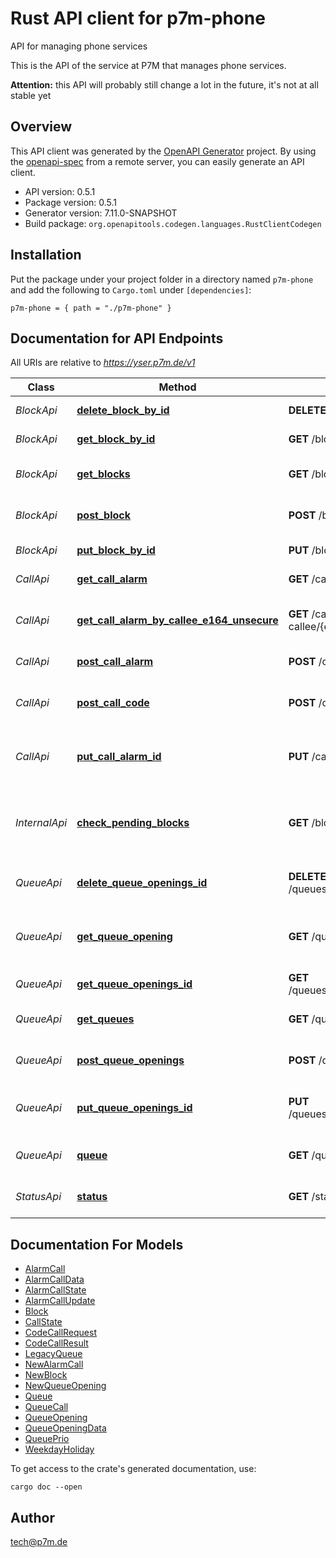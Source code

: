 # Rust API client for p7m-phone

API for managing phone services

This is the API of the service at P7M that manages phone services.

**Attention:** this API will probably still change a lot in the future, it's not at all stable yet


## Overview

This API client was generated by the [OpenAPI Generator](https://openapi-generator.tech) project.  By using the [openapi-spec](https://openapis.org) from a remote server, you can easily generate an API client.

- API version: 0.5.1
- Package version: 0.5.1
- Generator version: 7.11.0-SNAPSHOT
- Build package: `org.openapitools.codegen.languages.RustClientCodegen`

## Installation

Put the package under your project folder in a directory named `p7m-phone` and add the following to `Cargo.toml` under `[dependencies]`:

```
p7m-phone = { path = "./p7m-phone" }
```

## Documentation for API Endpoints

All URIs are relative to *https://yser.p7m.de/v1*

Class | Method | HTTP request | Description
------------ | ------------- | ------------- | -------------
*BlockApi* | [**delete_block_by_id**](docs/BlockApi.md#delete_block_by_id) | **DELETE** /block/{id} | Delete a block by its ID
*BlockApi* | [**get_block_by_id**](docs/BlockApi.md#get_block_by_id) | **GET** /block/{id} | Get a single block by its ID
*BlockApi* | [**get_blocks**](docs/BlockApi.md#get_blocks) | **GET** /block | Get the list of all waiting queue blocks
*BlockApi* | [**post_block**](docs/BlockApi.md#post_block) | **POST** /block | Create a new block for a waiting queue
*BlockApi* | [**put_block_by_id**](docs/BlockApi.md#put_block_by_id) | **PUT** /block/{id} | Update an existing block
*CallApi* | [**get_call_alarm**](docs/CallApi.md#get_call_alarm) | **GET** /call/alarm | Get the list of all alarm calls
*CallApi* | [**get_call_alarm_by_callee_e164_unsecure**](docs/CallApi.md#get_call_alarm_by_callee_e164_unsecure) | **GET** /call/alarm/by-callee/{e164} | Get the alarm calls for a given telephone number
*CallApi* | [**post_call_alarm**](docs/CallApi.md#post_call_alarm) | **POST** /call/alarm | Create a new alarm call
*CallApi* | [**post_call_code**](docs/CallApi.md#post_call_code) | **POST** /call/code | RPC to trigger an outgoing call to send a PIN code to a user
*CallApi* | [**put_call_alarm_id**](docs/CallApi.md#put_call_alarm_id) | **PUT** /call/alarm/{id} | Update the state of an existing alarm call
*InternalApi* | [**check_pending_blocks**](docs/InternalApi.md#check_pending_blocks) | **GET** /block/check_pending | Internal call: check for blocks that are pending and have to be started/stopped
*QueueApi* | [**delete_queue_openings_id**](docs/QueueApi.md#delete_queue_openings_id) | **DELETE** /queues/{qid}/openings/{qoid} | Delete a queue opening interval by its ID
*QueueApi* | [**get_queue_opening**](docs/QueueApi.md#get_queue_opening) | **GET** /queues/{qid}/openings | Get the list of intervals where the waiting queue is opened
*QueueApi* | [**get_queue_openings_id**](docs/QueueApi.md#get_queue_openings_id) | **GET** /queues/{qid}/openings/{qoid} | Get an opening interval by its ID
*QueueApi* | [**get_queues**](docs/QueueApi.md#get_queues) | **GET** /queues | Get the list of all waiting queues
*QueueApi* | [**post_queue_openings**](docs/QueueApi.md#post_queue_openings) | **POST** /queues/{qid}/openings | Create a new queue opening interval
*QueueApi* | [**put_queue_openings_id**](docs/QueueApi.md#put_queue_openings_id) | **PUT** /queues/{qid}/openings/{qoid} | Update an existing queue opening interval
*QueueApi* | [**queue**](docs/QueueApi.md#queue) | **GET** /queue | Get the list of all waiting queues
*StatusApi* | [**status**](docs/StatusApi.md#status) | **GET** /status/{queue} | Get the current calls present in a queue


## Documentation For Models

 - [AlarmCall](docs/AlarmCall.md)
 - [AlarmCallData](docs/AlarmCallData.md)
 - [AlarmCallState](docs/AlarmCallState.md)
 - [AlarmCallUpdate](docs/AlarmCallUpdate.md)
 - [Block](docs/Block.md)
 - [CallState](docs/CallState.md)
 - [CodeCallRequest](docs/CodeCallRequest.md)
 - [CodeCallResult](docs/CodeCallResult.md)
 - [LegacyQueue](docs/LegacyQueue.md)
 - [NewAlarmCall](docs/NewAlarmCall.md)
 - [NewBlock](docs/NewBlock.md)
 - [NewQueueOpening](docs/NewQueueOpening.md)
 - [Queue](docs/Queue.md)
 - [QueueCall](docs/QueueCall.md)
 - [QueueOpening](docs/QueueOpening.md)
 - [QueueOpeningData](docs/QueueOpeningData.md)
 - [QueuePrio](docs/QueuePrio.md)
 - [WeekdayHoliday](docs/WeekdayHoliday.md)


To get access to the crate's generated documentation, use:

```
cargo doc --open
```

## Author

tech@p7m.de

